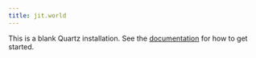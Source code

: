 ```yaml
---
title: jit.world
---
```


This is a blank Quartz installation.
See the [documentation](https://quartz.jzhao.xyz) for how to get started.
